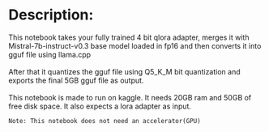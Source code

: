# Description:
This notebook takes your fully trained 4 bit qlora adapter, 
merges it with Mistral-7b-instruct-v0.3 base model loaded in fp16 
and then converts it into gguf file using llama.cpp<br>
<br>
After that it quantizes the gguf file using Q5_K_M bit quantization
and exports the final 5GB gguf file as output.<br>
<br>
This notebook is made to run on kaggle. It needs 20GB ram and 
50GB of free disk space. It also expects a lora adapter as input.

`Note: This notebook does not need an accelerator(GPU)`